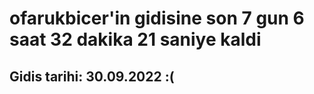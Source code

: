 # ofarukbicer'in gidisine son 7 gun 6 saat 32 dakika 21 saniye kaldi

## Gidis tarihi: 30.09.2022 :(
